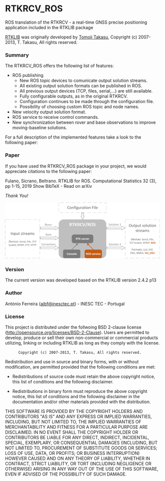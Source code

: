 # RTKRCV_ROS

ROS translation of the RTKRCV - a real-time GNSS precise positioning application included in the RTKLIB package



[RTKLIB](http://www.rtklib.com/) was originally developed by [Tomoji Takasu](https://github.com/tomojitakasu), Copyright (c) 2007-2013, T. Takasu, All rights reserved.

### Summary

The RTKRCV_ROS offers the following list of features:
- ROS publishing
  - New ROS topic devices to comunicate output solution streams.
  - All existing output solution formats can be published in ROS.
  - All previous output devices (TCP, files, serial,...) are still available.
  - Fully configurable outputs, as in the original RTKRCV.
  - Configuration continues to be made through the configuration file.
  - Possibility of choosing custom ROS topic and node names.
- New velocity output solution format.
- ROS service to receive control commands.
- New synchronization between rover and base observations to improve moving-baseline solutions.

For a full description of the implemented features take a look to the following paper:
    
### Paper
If you have used the RTKRCV_ROS package in your project, we would appreciate citations to the following paper:

Fulano, Sicrano, Beltrano. RTKLIB for ROS. Computational Statistics 32 (3), pp 1-15, 2019
Show BibTeX - Read on arXiv

*Thank You!*

![alt text](rtkrcv_ros/figures/rtkrcv_ros.jpg)

### Version
The current version was developed based on the RTKLIB version 2.4.2 p13

### Author
António Ferreira (ajbf@inesctec.pt) - INESC TEC - Portugal 

### License
This project is distributed under the follwoing BSD 2-clause
license (http://opensource.org/licenses/BSD-2-Clause). Users are permitted to develop, produce or sell their own
non-commercial or commercial products utilizing, linking or including RTKLIB as
long as they comply with the license.

          Copyright (c) 2007-2013, T. Takasu, All rights reserved.

Redistribution and use in source and binary forms, with or without modification,
are permitted provided that the following conditions are met:

- Redistributions of source code must retain the above copyright notice, this
  list of conditions and the following disclaimer.

- Redistributions in binary form must reproduce the above copyright notice, this
  list of conditions and the following disclaimer in the documentation and/or
  other materials provided with the distribution.

THIS SOFTWARE IS PROVIDED BY THE COPYRIGHT HOLDERS AND CONTRIBUTORS "AS IS"
AND ANY EXPRESS OR IMPLIED WARRANTIES, INCLUDING, BUT NOT LIMITED TO, THE
IMPLIED WARRANTIES OF MERCHANTABILITY AND FITNESS FOR A PARTICULAR PURPOSE
ARE DISCLAIMED. IN NO EVENT SHALL THE COPYRIGHT HOLDER OR CONTRIBUTORS BE
LIABLE FOR ANY DIRECT, INDIRECT, INCIDENTAL, SPECIAL, EXEMPLARY, OR
CONSEQUENTIAL DAMAGES (INCLUDING, BUT NOT LIMITED TO, PROCUREMENT OF SUBSTITUTE
GOODS OR SERVICES; LOSS OF USE, DATA, OR PROFITS; OR BUSINESS INTERRUPTION)
HOWEVER CAUSED AND ON ANY THEORY OF LIABILITY, WHETHER IN CONTRACT, STRICT
LIABILITY, OR TORT (INCLUDING NEGLIGENCE OR OTHERWISE) ARISING IN ANY WAY OUT OF
THE USE OF THIS SOFTWARE, EVEN IF ADVISED OF THE POSSIBILITY OF SUCH DAMAGE.
